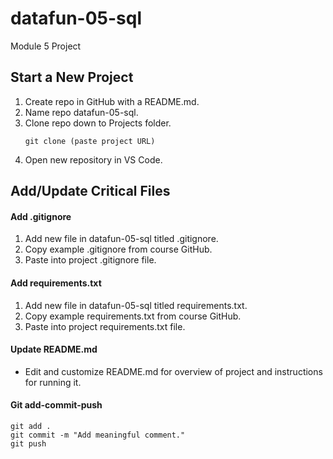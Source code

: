 # datafun-05-sql
Module 5 Project  

## Start a New Project
1. Create repo in GitHub with a README.md.
2. Name repo datafun-05-sql.
3. Clone repo down to Projects folder.
    ```  
    git clone (paste project URL)
    ```  
4. Open new repository in VS Code.

## Add/Update Critical Files
#### Add .gitignore
1. Add new file in datafun-05-sql titled .gitignore.
2. Copy example .gitignore from course GitHub.
3. Paste into project .gitignore file.

#### Add requirements.txt
1. Add new file in datafun-05-sql titled requirements.txt.
2. Copy example requirements.txt from course GitHub.
3. Paste into project requirements.txt file.

#### Update README.md
* Edit and customize README.md for overview of project and instructions for running it.

#### Git add-commit-push
```
git add .
git commit -m "Add meaningful comment."
git push
```